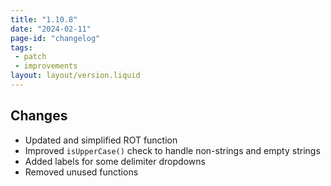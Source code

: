 ```yaml
---
title: "1.10.8"
date: "2024-02-11"
page-id: "changelog"
tags: 
 - patch
 - improvements
layout: layout/version.liquid
---
```

## Changes
- Updated and simplified ROT function
- Improved `isUpperCase()` check to handle non-strings and empty strings
- Added labels for some delimiter dropdowns
- Removed unused functions
